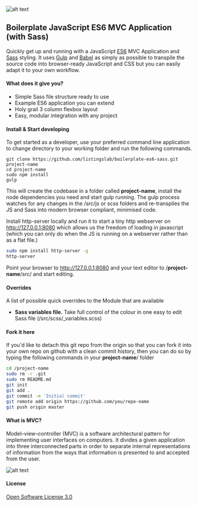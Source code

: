 ![alt text](https://raw.githubusercontent.com/listingslab/boilerplate-es6-sass/master/public/images/listingslab.png "Listingslab Logo")

## Boilerplate JavaScript ES6 MVC Application (with Sass)

Quickly get up and running with a JavaScript [ES6](https://es6.io) MVC Application and [Sass](http://sass-lang.com) styling. It uses [Gulp](http://gulpjs.com/) and [Babel](https://babeljs.io) as simply as possible to transpile the source code into browser-ready JavaScript and CSS but you can easily adapt it to your own workflow.

#### What does it give you?

- Simple Sass file structure ready to use
- Example ES6 application you can extend
- Holy grail 3 column flexbox layout
- Easy, modular integration with any project

#### Install & Start developing
To get started as a developer, use your preferred command line application to change directory to your working folder and run the following commands.

```
git clone https://github.com/listingslab/boilerplate-es6-sass.git project-name
cd project-name
sudo npm install
gulp
```
This will create the codebase in a folder called __project-name__, install the node dependencies you need and start gulp running. The gulp process watches for any changes in the /src/js or scss folders and re-transpiles the JS and Sass into modern browser compliant, minimised code. 

Install http-server locally and run it to start a tiny http webserver on http://127.0.0.1:8080 which allows us the freedom of loading in javascript (which you can only do when the JS is running on a webserver rather than as a flat file.)
 
```bash
sudo npm install http-server -g
http-server
```
Point your browser to http://127.0.0.1:8080 and your text editor to /__project-name__/src/ and start editing.

#### Overrides
A list of possible quick overrides to the Module that are available
- __Sass variables file.__ Take full control of the colour in one easy to edit Sass file (/src/scss/_variables.scss)



#### Fork it here

If you'd like to detach this git repo from the origin so that you can fork it into your own repo on github with a clean commit history, then you can do so by typing the following commands in your __project-name__/ folder

```bash
cd /project-name
sudo rm -r .git
sudo rm README.md
git init
git add .
git commit -m 'Initial commit'
git remote add origin https://github.com/you/repo-name
git push origin master
```

#### What is MVC?
Model–view–controller (MVC) is a software architectural pattern for implementing user interfaces on computers. It divides a given application into three interconnected parts in order to separate internal representations of information from the ways that information is presented to and accepted from the user.

![alt text](https://raw.githubusercontent.com/listingslab/boilerplate-es6-sass/master/public/images/mvc.png "What is MVC?")

#### License

[Open Software License 3.0](https://spdx.org/licenses/OSL-3.0.html)